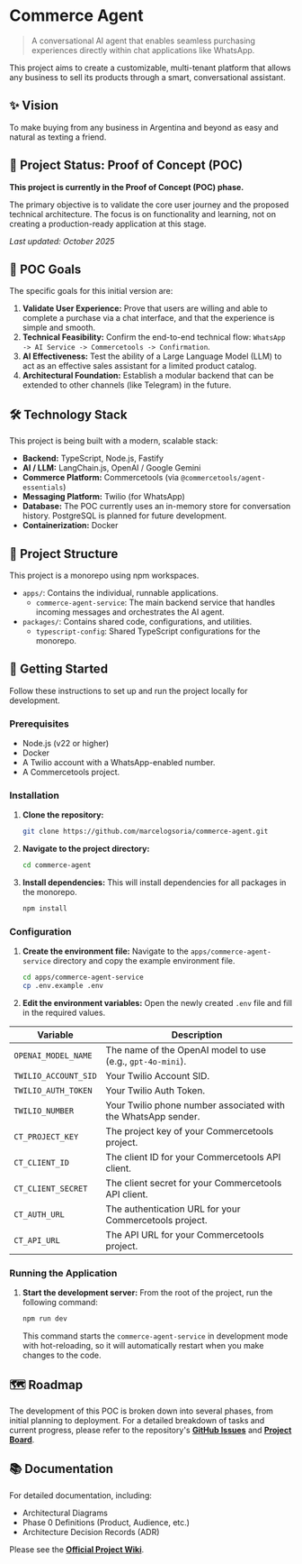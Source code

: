# Commerce Agent

> A conversational AI agent that enables seamless purchasing experiences directly within chat applications like WhatsApp.

This project aims to create a customizable, multi-tenant platform that allows any business to sell its products through a smart, conversational assistant.

## ✨ Vision

To make buying from any business in Argentina and beyond as easy and natural as texting a friend.

## 🚧 Project Status: Proof of Concept (POC)

**This project is currently in the Proof of Concept (POC) phase.**

The primary objective is to validate the core user journey and the proposed technical architecture. The focus is on functionality and learning, not on creating a production-ready application at this stage.

_Last updated: October 2025_

## 🎯 POC Goals

The specific goals for this initial version are:

1.  **Validate User Experience:** Prove that users are willing and able to complete a purchase via a chat interface, and that the experience is simple and smooth.
2.  **Technical Feasibility:** Confirm the end-to-end technical flow: `WhatsApp -> AI Service -> Commercetools -> Confirmation`.
3.  **AI Effectiveness:** Test the ability of a Large Language Model (LLM) to act as an effective sales assistant for a limited product catalog.
4.  **Architectural Foundation:** Establish a modular backend that can be extended to other channels (like Telegram) in the future.

## 🛠️ Technology Stack

This project is being built with a modern, scalable stack:

*   **Backend:** TypeScript, Node.js, Fastify
*   **AI / LLM:** LangChain.js, OpenAI / Google Gemini
*   **Commerce Platform:** Commercetools (via `@commercetools/agent-essentials`)
*   **Messaging Platform:** Twilio (for WhatsApp)
*   **Database:** The POC currently uses an in-memory store for conversation history. PostgreSQL is planned for future development.
*   **Containerization:** Docker

## 🏢 Project Structure

This project is a monorepo using npm workspaces.

*   `apps/`: Contains the individual, runnable applications.
    *   `commerce-agent-service`: The main backend service that handles incoming messages and orchestrates the AI agent.
*   `packages/`: Contains shared code, configurations, and utilities.
    *   `typescript-config`: Shared TypeScript configurations for the monorepo.

## 🚀 Getting Started

Follow these instructions to set up and run the project locally for development.

### Prerequisites

*   Node.js (v22 or higher)
*   Docker
*   A Twilio account with a WhatsApp-enabled number.
*   A Commercetools project.

### Installation

1.  **Clone the repository:**
    ```bash
    git clone https://github.com/marcelogsoria/commerce-agent.git
    ```
2.  **Navigate to the project directory:**
    ```bash
    cd commerce-agent
    ```
3.  **Install dependencies:**
    This will install dependencies for all packages in the monorepo.
    ```bash
    npm install
    ```

### Configuration

1.  **Create the environment file:**
    Navigate to the `apps/commerce-agent-service` directory and copy the example environment file.
    ```bash
    cd apps/commerce-agent-service
    cp .env.example .env
    ```
2.  **Edit the environment variables:**
    Open the newly created `.env` file and fill in the required values.

| Variable                  | Description                                                                                             |
| ------------------------- | ------------------------------------------------------------------------------------------------------- |
| `OPENAI_MODEL_NAME`       | The name of the OpenAI model to use (e.g., `gpt-4o-mini`).                                                |
| `TWILIO_ACCOUNT_SID`      | Your Twilio Account SID.                                                                                |
| `TWILIO_AUTH_TOKEN`       | Your Twilio Auth Token.                                                                                 |
| `TWILIO_NUMBER`           | Your Twilio phone number associated with the WhatsApp sender.                                           |
| `CT_PROJECT_KEY`          | The project key of your Commercetools project.                                                          |
| `CT_CLIENT_ID`            | The client ID for your Commercetools API client.                                                        |
| `CT_CLIENT_SECRET`        | The client secret for your Commercetools API client.                                                    |
| `CT_AUTH_URL`             | The authentication URL for your Commercetools project.                                                  |
| `CT_API_URL`              | The API URL for your Commercetools project.                                                             |

### Running the Application

1.  **Start the development server:**
    From the root of the project, run the following command:
    ```bash
    npm run dev
    ```
    This command starts the `commerce-agent-service` in development mode with hot-reloading, so it will automatically restart when you make changes to the code.

## 🗺️ Roadmap

The development of this POC is broken down into several phases, from initial planning to deployment. For a detailed breakdown of tasks and current progress, please refer to the repository's **[GitHub Issues](https://github.com/marcelogsoria/commerce-agent/issues)** and **[Project Board](https://github.com/marcelogsoria/commerce-agent/projects)**.

## 📚 Documentation

For detailed documentation, including:

*   Architectural Diagrams
*   Phase 0 Definitions (Product, Audience, etc.)
*   Architecture Decision Records (ADR)

Please see the **[Official Project Wiki](https://github.com/marcelogsoria/commerce-agent/wiki)**.
